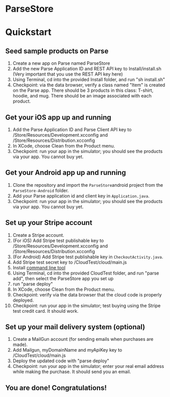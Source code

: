 # ParseStore

# Quickstart 

## Seed sample products on Parse 

1. Create a new app on Parse named ParseStore
2. Add the new Parse Application ID and REST API key to Install/install.sh (Very important that you use the REST API key here)
3. Using Terminal, cd into the provided Install folder, and run "sh install.sh"
4. Checkpoint: via the data browser, verify a class named "Item" is created on the Parse app. There should be 3 products in this class: T-shirt, hoodie, and mug. There should be an image associated with each product.

## Get your iOS app up and running 
1. Add the Parse Application ID and Parse Client API key to /Store/Resources/Development.xcconfig and /Store/Resources/Distribution.xcconfig
2. In XCode, choose Clean from the Product menu.
3. Checkpoint: run your app in the simulator; you should see the products via your app. You cannot buy yet.

## Get your Android app up and running
1. Clone the repository and import the `ParseStore`android project from the `ParseStore-Android` folder.
2. Add your Parse application id and client key in `Application.java`.
3. Checkpoint: run your app in the simulator; you should see the products via your app. You cannot buy yet.

## Set up your Stripe account 

1. Create a Stripe account.
2. (For iOS) Add Stripe test publishable key to /Store/Resources/Development.xcconfig and /Store/Resources/Distribution.xcconfig
3. (For Android) Add Stripe test publishable key in `CheckoutActivity.java`.
3. Add Stripe test secret key to /CloudTest/cloud/main.js
4. Install [command line tool](https://parse.com/docs/cloud_code_guide#started-installing)
5. Using Terminal, cd into the provided CloudTest folder, and run "parse add", then select the ParseStore app you set up
6. run "parse deploy"
7. In XCode, choose Clean from the Product menu. 
8. Checkpoint: verify via the data browser that the cloud code is properly deployed.
9. Checkpoint: run your app in the simulator; test buying using the Stripe test credit card. It should work.

## Set up your mail delivery system (optional) 
1. Create a MailGun account (for sending emails when purchases are made).
2. Add Mailgun, myDomainName and myApiKey key to /CloudTest/cloud/main.js
3. Deploy the updated code with "parse deploy"
4. Checkpoint: run your app in the simulator; enter your real email address while making the purchase. It should send you an email.

## You are done! Congratulations!
